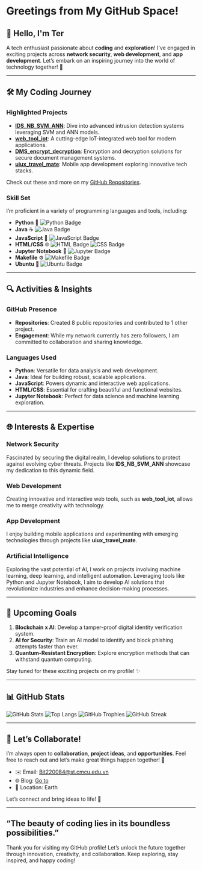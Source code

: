 
# Greetings from My GitHub Space!

## 👋 Hello, I'm **Ter**
A tech enthusiast passionate about **coding** and **exploration**! I've engaged in exciting projects across **network security**, **web development**, and **app development**. Let’s embark on an inspiring journey into the world of technology together! 🚀

---

## 🛠️ My Coding Journey

### **Highlighted Projects**
- **[IDS_NB_SVM_ANN](https://github.com/Github-303/IDS_NB_SVM_ANN)**: Dive into advanced intrusion detection systems leveraging SVM and ANN models.
- **[web_tool_iot](https://github.com/Github-303/web_tool_iot)**: A cutting-edge IoT-integrated web tool for modern applications.
- **[DMS_encrypt_decryption](https://github.com/Github-303/DMS_encrypt_decryption)**: Encryption and decryption solutions for secure document management systems.
- **[uiux_travel_mate](https://github.com/Github-303/uiux_travel_mate)**: Mobile app development exploring innovative tech stacks.

Check out these and more on my [GitHub Repositories](https://github.com/Github-303).

### Skill Set
I’m proficient in a variety of programming languages and tools, including:

- **Python** 🐍  ![Python Badge](https://img.shields.io/badge/-Python-3776AB?logo=python&logoColor=white&style=flat-square)  
- **Java** ☕  ![Java Badge](https://img.shields.io/badge/-Java-007396?logo=java&logoColor=white&style=flat-square)  
- **JavaScript** 📜  ![JavaScript Badge](https://img.shields.io/badge/-JavaScript-F7DF1E?logo=javascript&logoColor=black&style=flat-square) 
- **HTML/CSS** 🌐  ![HTML Badge](https://img.shields.io/badge/-HTML5-E34F26?logo=html5&logoColor=white&style=flat-square)  ![CSS Badge](https://img.shields.io/badge/-CSS3-1572B6?logo=css3&logoColor=white&style=flat-square)  
- **Jupyter Notebook** 📓  ![Jupyter Badge](https://img.shields.io/badge/-Jupyter-F37626?logo=jupyter&logoColor=white&style=flat-square)
- **Makefile** ⚙️  ![Makefile Badge](https://img.shields.io/badge/-Makefile-064F8C?style=flat-square)
- **Ubuntu** 🐧  ![Ubuntu Badge](https://img.shields.io/badge/-Ubuntu-E95420?logo=ubuntu&logoColor=white&style=flat-square)

---

## 🔍 Activities & Insights

### **GitHub Presence**
- **Repositories**: Created 8 public repositories and contributed to 1 other project.
- **Engagement**: While my network currently has zero followers, I am committed to collaboration and sharing knowledge.

### **Languages Used**
- **Python**: Versatile for data analysis and web development.
- **Java**: Ideal for building robust, scalable applications.
- **JavaScript**: Powers dynamic and interactive web applications.
- **HTML/CSS**: Essential for crafting beautiful and functional websites.
- **Jupyter Notebook**: Perfect for data science and machine learning exploration.

---

## 🌐 Interests & Expertise

### **Network Security**
Fascinated by securing the digital realm, I develop solutions to protect against evolving cyber threats. Projects like **IDS_NB_SVM_ANN** showcase my dedication to this dynamic field.

### **Web Development**
Creating innovative and interactive web tools, such as **web_tool_iot**, allows me to merge creativity with technology.

### **App Development**
I enjoy building mobile applications and experimenting with emerging technologies through projects like **uiux_travel_mate**.

### **Artificial Intelligence**
Exploring the vast potential of AI, I work on projects involving machine learning, deep learning, and intelligent automation. Leveraging tools like Python and Jupyter Notebook, I aim to develop AI solutions that revolutionize industries and enhance decision-making processes.

---

## 🎯 Upcoming Goals
1. **Blockchain x AI**: Develop a tamper-proof digital identity verification system.
2. **AI for Security**: Train an AI model to identify and block phishing attempts faster than ever.
3. **Quantum-Resistant Encryption**: Explore encryption methods that can withstand quantum computing.

Stay tuned for these exciting projects on my profile! ✨

---

## 📊 GitHub Stats

![GitHub Stats](https://github-readme-stats.vercel.app/api?username=Github-303&show_icons=true&theme=radical)
![Top Langs](https://github-readme-stats.vercel.app/api/top-langs/?username=Github-303&layout=compact&theme=radical)
![GitHub Trophies](https://github-profile-trophy.vercel.app/?username=Github-303&theme=radical)
![GitHub Streak](https://github-readme-streak-stats.herokuapp.com/?user=Github-303&theme=radical)

---

## 🤝 Let’s Collaborate!
I’m always open to **collaboration**, **project ideas**, and **opportunities**. Feel free to reach out and let’s make great things happen together! 🌟

- ✉️ Email: [Bit220084@st.cmcu.edu.vn](#)
- 🌐 Blog: [Go to](https://github-303.github.io/nodejs_blog/)
- 📍 Location: Earth

Let’s connect and bring ideas to life! 🚀

---

## “The beauty of coding lies in its boundless possibilities.”
Thank you for visiting my GitHub profile! Let’s unlock the future together through innovation, creativity, and collaboration. Keep exploring, stay inspired, and happy coding!
